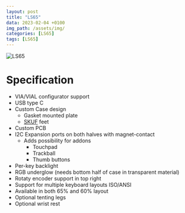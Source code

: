 ```yaml
---
layout: post
title: "LS65"
data: 2023-02-04 +0100
img_path: /assets/img/
categories: [LS65]
tags: [LS65]
---
```

![LS65](keyboard/ls65.jpeg)

# Specification

* VIA/VIAL configurator support
* USB type C
* Custom Case design
    * Gasket mounted plate
    * [SKUF](https://github.com/Zambumon/SKUF) feet
* Custom PCB
* I2C Expansion ports on both halves with magnet-contact
    * Adds possibility for addons
        * Touchpad
        * Trackball
        * Thumb buttons
* Per-key backlight
* RGB underglow (needs bottom half of case in transparent material)
* Rotaty encoder support in top right
* Support for multiple keyboard layouts ISO/ANSI
* Available in both 65% and 60% layout
* Optional tenting legs
* Optional wrist rest
